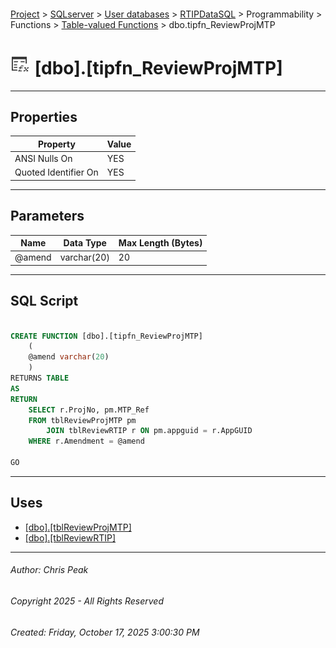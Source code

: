 #### 

[Project](../../../../../../index.md) > [SQLserver](../../../../../index.md) > [User databases](../../../../index.md) > [RTIPDataSQL](../../../index.md) > Programmability > Functions > [Table-valued Functions](Table-valued_Functions.md) > dbo.tipfn_ReviewProjMTP

# ![Table-valued Functions](../../../../../../Images/Function_Table32.png) [dbo].[tipfn_ReviewProjMTP]

---

## <a name="#properties"></a>Properties

| Property | Value |
|---|---|
| ANSI Nulls On | YES |
| Quoted Identifier On | YES |


---

## <a name="#parameters"></a>Parameters

| Name | Data Type | Max Length (Bytes) |
|---|---|---|
| @amend | varchar(20) | 20 |


---

## <a name="#sqlscript"></a>SQL Script

```sql

CREATE FUNCTION [dbo].[tipfn_ReviewProjMTP]
    (
    @amend varchar(20)
    )
RETURNS TABLE 
AS
RETURN
	SELECT r.ProjNo, pm.MTP_Ref
	FROM tblReviewProjMTP pm
		JOIN tblReviewRTIP r ON pm.appguid = r.AppGUID
	WHERE r.Amendment = @amend

GO

```


---

## <a name="#uses"></a>Uses

* [[dbo].[tblReviewProjMTP]](../../../Tables/dbo_tblReviewProjMTP.md)
* [[dbo].[tblReviewRTIP]](../../../Tables/dbo_tblReviewRTIP.md)


---

###### Author:  Chris Peak

###### Copyright 2025 - All Rights Reserved

###### Created: Friday, October 17, 2025 3:00:30 PM

